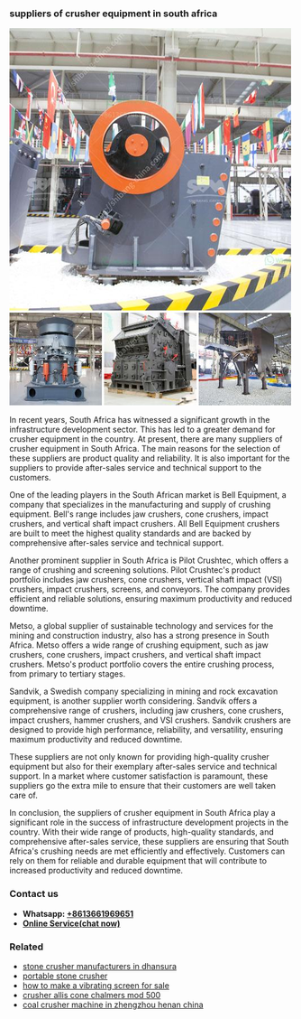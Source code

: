 <h3>suppliers of crusher equipment in south africa</h3><img src='1708408708.jpg' alt=''><p>In recent years, South Africa has witnessed a significant growth in the infrastructure development sector. This has led to a greater demand for crusher equipment in the country. At present, there are many suppliers of crusher equipment in South Africa. The main reasons for the selection of these suppliers are product quality and reliability. It is also important for the suppliers to provide after-sales service and technical support to the customers.</p><p>One of the leading players in the South African market is Bell Equipment, a company that specializes in the manufacturing and supply of crushing equipment. Bell's range includes jaw crushers, cone crushers, impact crushers, and vertical shaft impact crushers. All Bell Equipment crushers are built to meet the highest quality standards and are backed by comprehensive after-sales service and technical support.</p><p>Another prominent supplier in South Africa is Pilot Crushtec, which offers a range of crushing and screening solutions. Pilot Crushtec's product portfolio includes jaw crushers, cone crushers, vertical shaft impact (VSI) crushers, impact crushers, screens, and conveyors. The company provides efficient and reliable solutions, ensuring maximum productivity and reduced downtime.</p><p>Metso, a global supplier of sustainable technology and services for the mining and construction industry, also has a strong presence in South Africa. Metso offers a wide range of crushing equipment, such as jaw crushers, cone crushers, impact crushers, and vertical shaft impact crushers. Metso's product portfolio covers the entire crushing process, from primary to tertiary stages.</p><p>Sandvik, a Swedish company specializing in mining and rock excavation equipment, is another supplier worth considering. Sandvik offers a comprehensive range of crushers, including jaw crushers, cone crushers, impact crushers, hammer crushers, and VSI crushers. Sandvik crushers are designed to provide high performance, reliability, and versatility, ensuring maximum productivity and reduced downtime.</p><p>These suppliers are not only known for providing high-quality crusher equipment but also for their exemplary after-sales service and technical support. In a market where customer satisfaction is paramount, these suppliers go the extra mile to ensure that their customers are well taken care of.</p><p>In conclusion, the suppliers of crusher equipment in South Africa play a significant role in the success of infrastructure development projects in the country. With their wide range of products, high-quality standards, and comprehensive after-sales service, these suppliers are ensuring that South Africa's crushing needs are met efficiently and effectively. Customers can rely on them for reliable and durable equipment that will contribute to increased productivity and reduced downtime.</p><h3>Contact us</h3><ul><li><strong>Whatsapp:&nbsp;<a href="https://wa.me/8613661969651">+8613661969651</a></strong></li><li><a href="https://swt.shibang-china.com/?git&amp;zhl&amp;suppliers of crusher equipment in south africa"><strong>Online Service(chat now)</strong></a></li></ul><h3>Related</h3><ul><li><a href='stone crusher manufacturers in dhansura.md'>stone crusher manufacturers in dhansura</a></li><li><a href='portable stone crusher.md'>portable stone crusher</a></li><li><a href='how to make a vibrating screen for sale.md'>how to make a vibrating screen for sale</a></li><li><a href='crusher allis cone chalmers mod 500.md'>crusher allis cone chalmers mod 500</a></li><li><a href='coal crusher machine in zhengzhou henan china.md'>coal crusher machine in zhengzhou henan china</a></li></ul>